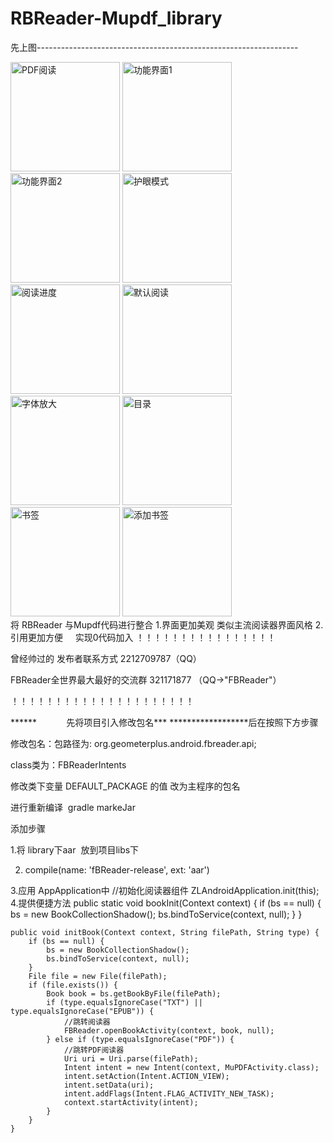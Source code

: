 # RBReader-Mupdf_library
先上图-----------------------------------------------------------------
<div>
<img src="https://github.com/lurongshuang/FBReader-Mupdf_library/blob/master/image/1.png" width="175" alt="PDF阅读" />
<img src="https://github.com/lurongshuang/FBReader-Mupdf_library/blob/master/image/2.png" width="175" alt="功能界面1" />
<img src="https://github.com/lurongshuang/FBReader-Mupdf_library/blob/master/image/3.png" width="175" alt="功能界面2" />
<img src="https://github.com/lurongshuang/FBReader-Mupdf_library/blob/master/image/4.png" width="175" alt="护眼模式" />
<img src="https://github.com/lurongshuang/FBReader-Mupdf_library/blob/master/image/5.png" width="175" alt="阅读进度" />
<img src="https://github.com/lurongshuang/FBReader-Mupdf_library/blob/master/image/6.png" width="175" alt="默认阅读" />
<img src="https://github.com/lurongshuang/FBReader-Mupdf_library/blob/master/image/7.png" width="175" alt="字体放大" />
<img src="https://github.com/lurongshuang/FBReader-Mupdf_library/blob/master/image/8.png" width="175" alt="目录" />
<img src="https://github.com/lurongshuang/FBReader-Mupdf_library/blob/master/image/9.png" width="175" alt="书签" />
<img src="https://github.com/lurongshuang/FBReader-Mupdf_library/blob/master/image/10.png" width="175" alt="添加书签" />
</div>
将 RBReader 与Mupdf代码进行整合
1.界面更加美观 
      类似主流阅读器界面风格
2.引用更加方便 
      实现0代码加入
！！！！！！！！！！！！！！！！

曾经帅过的 发布者联系方式  2212709787（QQ）

FBReader全世界最大最好的交流群  321171877 （QQ->"FBReader"）

！！！！！！！！！！！！！！！！！！！！！

******             先将项目引入修改包名*** ******************后在按照下方步骤

修改包名：包路径为: org.geometerplus.android.fbreader.api; 

class类为：FBReaderIntents

修改类下变量  DEFAULT_PACKAGE 的值 改为主程序的包名

进行重新编译  gradle  markeJar

添加步骤

1.将 library下aar  放到项目libs下

2. compile(name: 'fBReader-release', ext: 'aar')

3.应用 AppApplication中 
  //初始化阅读器组件
        ZLAndroidApplication.init(this);
4.提供便捷方法
    public static void bookInit(Context context) {
        if (bs == null) {
            bs = new BookCollectionShadow();
            bs.bindToService(context, null);
        }
    }

    public void initBook(Context context, String filePath, String type) {
        if (bs == null) {
            bs = new BookCollectionShadow();
            bs.bindToService(context, null);
        }
        File file = new File(filePath);
        if (file.exists()) {
            Book book = bs.getBookByFile(filePath);
            if (type.equalsIgnoreCase("TXT") || type.equalsIgnoreCase("EPUB")) {
                //跳转阅读器
                FBReader.openBookActivity(context, book, null);
            } else if (type.equalsIgnoreCase("PDF")) {
                //跳转PDF阅读器
                Uri uri = Uri.parse(filePath);
                Intent intent = new Intent(context, MuPDFActivity.class);
                intent.setAction(Intent.ACTION_VIEW);
                intent.setData(uri);
                intent.addFlags(Intent.FLAG_ACTIVITY_NEW_TASK);
                context.startActivity(intent);
            }
        }
    }
    
